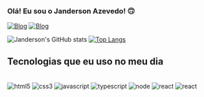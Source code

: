 
### Olá! Eu sou o Janderson Azevedo! 🙃

[![Blog](https://img.shields.io/badge/LinkedIn-0077B5?style=for-the-badge&logo=linkedin&logoColor=white)](https://www.linkedin.com/in/jandersonazevedo/)
[![Blog](https://img.shields.io/badge/Gmail-D14836?style=for-the-badge&logo=gmail&logoColor=white)](mailto:jjandersonazevedo@gmail.com)

![Janderson's GitHub stats](https://github-readme-stats.vercel.app/api?username=jandersonazevedo&show_icons=true&theme=dark) [![Top Langs](https://github-readme-stats.vercel.app/api/top-langs/?username=jandersonazevedo&layout=compact)](https://github.com/anuraghazra/github-readme-stats)

## Tecnologias que eu uso no meu dia

<div style="display: inline-block"><br/>
    <img align="center" alt="html5" src="https://img.shields.io/badge/HTML5-E34F26?style=for-the-badge&logo=html5&logoColor=white">
    <img align="center" alt="css3" src="https://img.shields.io/badge/CSS3-1572B6?style=for-the-badge&logo=css3&logoColor=white">
    <img align="center" alt="javascript" src="https://img.shields.io/badge/JavaScript-F7DF1E?style=for-the-badge&logo=javascript&logoColor=black">
    <img align="center" alt="typescript" src="https://img.shields.io/badge/TypeScript-007ACC?style=for-the-badge&logo=typescript&logoColor=white">
    <img align="center" alt="node" src="https://img.shields.io/badge/Node.js-43853D?style=for-the-badge&logo=node.js&logoColor=white">
    <img align="center" alt="react" src="https://img.shields.io/badge/React-20232A?style=for-the-badge&logo=react&logoColor=61DAFB">
    <img align="center" alt="react" src="https://img.shields.io/badge/Java-ED8B00?style=for-the-badge&logo=java&logoColor=white">
</div>
